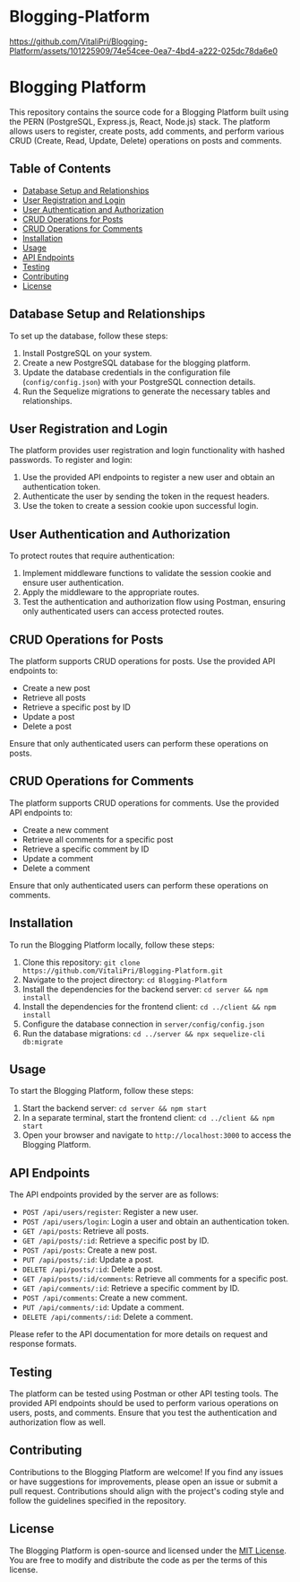 # Blogging-Platform


https://github.com/VitaliPri/Blogging-Platform/assets/101225909/74e54cee-0ea7-4bd4-a222-025dc78da6e0

# Blogging Platform

This repository contains the source code for a Blogging Platform built using the PERN (PostgreSQL, Express.js, React, Node.js) stack. The platform allows users to register, create posts, add comments, and perform various CRUD (Create, Read, Update, Delete) operations on posts and comments.

## Table of Contents

- [Database Setup and Relationships](#database-setup-and-relationships)
- [User Registration and Login](#user-registration-and-login)
- [User Authentication and Authorization](#user-authentication-and-authorization)
- [CRUD Operations for Posts](#crud-operations-for-posts)
- [CRUD Operations for Comments](#crud-operations-for-comments)
- [Installation](#installation)
- [Usage](#usage)
- [API Endpoints](#api-endpoints)
- [Testing](#testing)
- [Contributing](#contributing)
- [License](#license)

## Database Setup and Relationships

To set up the database, follow these steps:

1. Install PostgreSQL on your system.
2. Create a new PostgreSQL database for the blogging platform.
3. Update the database credentials in the configuration file (`config/config.json`) with your PostgreSQL connection details.
4. Run the Sequelize migrations to generate the necessary tables and relationships.

## User Registration and Login

The platform provides user registration and login functionality with hashed passwords. To register and login:

1. Use the provided API endpoints to register a new user and obtain an authentication token.
2. Authenticate the user by sending the token in the request headers.
3. Use the token to create a session cookie upon successful login.

## User Authentication and Authorization

To protect routes that require authentication:

1. Implement middleware functions to validate the session cookie and ensure user authentication.
2. Apply the middleware to the appropriate routes.
3. Test the authentication and authorization flow using Postman, ensuring only authenticated users can access protected routes.

## CRUD Operations for Posts

The platform supports CRUD operations for posts. Use the provided API endpoints to:

- Create a new post
- Retrieve all posts
- Retrieve a specific post by ID
- Update a post
- Delete a post

Ensure that only authenticated users can perform these operations on posts.

## CRUD Operations for Comments

The platform supports CRUD operations for comments. Use the provided API endpoints to:

- Create a new comment
- Retrieve all comments for a specific post
- Retrieve a specific comment by ID
- Update a comment
- Delete a comment

Ensure that only authenticated users can perform these operations on comments.

## Installation

To run the Blogging Platform locally, follow these steps:

1. Clone this repository: `git clone https://github.com/VitaliPri/Blogging-Platform.git`
2. Navigate to the project directory: `cd Blogging-Platform`
3. Install the dependencies for the backend server: `cd server && npm install`
4. Install the dependencies for the frontend client: `cd ../client && npm install`
5. Configure the database connection in `server/config/config.json`
6. Run the database migrations: `cd ../server && npx sequelize-cli db:migrate`

## Usage

To start the Blogging Platform, follow these steps:

1. Start the backend server: `cd server && npm start`
2. In a separate terminal, start the frontend client: `cd ../client && npm start`
3. Open your browser and navigate to `http://localhost:3000` to access the Blogging Platform.

## API Endpoints

The API endpoints provided by the server are as follows:

- `POST /api/users/register`: Register a new user.
- `POST /api/users/login`: Login a user and obtain an authentication token.
- `GET /api/posts`: Retrieve all posts.
- `GET /api/posts/:id`: Retrieve a specific post by ID.
- `POST /api/posts`: Create a new post.
- `PUT /api/posts/:id`: Update a post.
- `DELETE /api/posts/:id`: Delete a post.
- `GET /api/posts/:id/comments`: Retrieve all comments for a specific post.
- `GET /api/comments/:id`: Retrieve a specific comment by ID.
- `POST /api/comments`: Create a new comment.
- `PUT /api/comments/:id`: Update a comment.
- `DELETE /api/comments/:id`: Delete a comment.

Please refer to the API documentation for more details on request and response formats.

## Testing

The platform can be tested using Postman or other API testing tools. The provided API endpoints should be used to perform various operations on users, posts, and comments. Ensure that you test the authentication and authorization flow as well.

## Contributing

Contributions to the Blogging Platform are welcome! If you find any issues or have suggestions for improvements, please open an issue or submit a pull request. Contributions should align with the project's coding style and follow the guidelines specified in the repository.

## License

The Blogging Platform is open-source and licensed under the [MIT License](https://opensource.org/licenses/MIT). You are free to modify and distribute the code as per the terms of this license.
